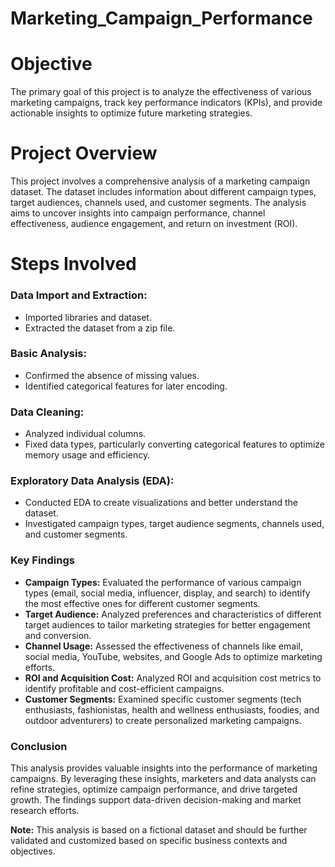 # Marketing_Campaign_Performance

# Objective
The primary goal of this project is to analyze the effectiveness of various marketing campaigns, track key performance indicators (KPIs), and provide actionable insights to optimize future marketing strategies.

# Project Overview
This project involves a comprehensive analysis of a marketing campaign dataset. The dataset includes information about different campaign types, target audiences, channels used, and customer segments. The analysis aims to uncover insights into campaign performance, channel effectiveness, audience engagement, and return on investment (ROI).

# Steps Involved
<h3>Data Import and Extraction:</h3>
<ul>
    <li>Imported libraries and dataset.</li>
    <li>Extracted the dataset from a zip file.</li>
</ul>

<h3>Basic Analysis:</h3>
<ul>
    <li>Confirmed the absence of missing values.</li>
    <li>Identified categorical features for later encoding.</li>
</ul>

<h3>Data Cleaning:</h3>
<ul>
    <li>Analyzed individual columns.</li>
    <li>Fixed data types, particularly converting categorical features to optimize memory usage and efficiency.</li>
</ul>

<h3>Exploratory Data Analysis (EDA):</h3>
<ul>
    <li>Conducted EDA to create visualizations and better understand the dataset.</li>
    <li>Investigated campaign types, target audience segments, channels used, and customer segments.</li>
</ul>


<h3>Key Findings</h3>
<ul>
    <li><b>Campaign Types:</b> Evaluated the performance of various campaign types (email, social media, influencer, display, and search) to identify the most effective ones for different customer segments.</li>
    <li><b>Target Audience:</b> Analyzed preferences and characteristics of different target audiences to tailor marketing strategies for better engagement and conversion.</li>
    <li><b>Channel Usage:</b> Assessed the effectiveness of channels like email, social media, YouTube, websites, and Google Ads to optimize marketing efforts.</li>
    <li><b>ROI and Acquisition Cost:</b> Analyzed ROI and acquisition cost metrics to identify profitable and cost-efficient campaigns.</li>
    <li><b>Customer Segments:</b> Examined specific customer segments (tech enthusiasts, fashionistas, health and wellness enthusiasts, foodies, and outdoor adventurers) to create personalized marketing campaigns.</li>
</ul>


<h3>Conclusion</h3>
<p>This analysis provides valuable insights into the performance of marketing campaigns. By leveraging these insights, marketers and data analysts can refine strategies, optimize campaign performance, and drive targeted growth. The findings support data-driven decision-making and market research efforts.</p>
<p><b>Note:</b> This analysis is based on a fictional dataset and should be further validated and customized based on specific business contexts and objectives.</p>






